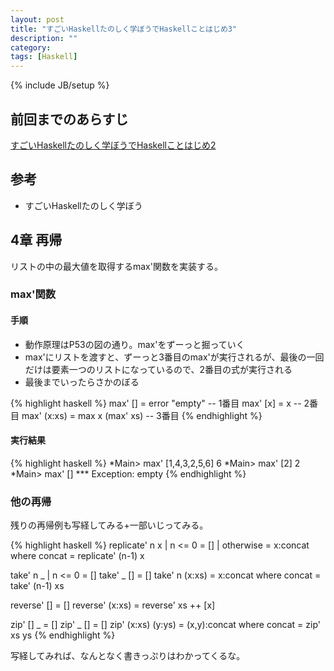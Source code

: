 ```yaml
---
layout: post
title: "すごいHaskellたのしく学ぼうでHaskellことはじめ3"
description: ""
category: 
tags: [Haskell]
---
```

{% include JB/setup %}

## 前回までのあらすじ

[すごいHaskellたのしく学ぼうでHaskellことはじめ2](http://gosyujin.github.com/2013/01/24/haskell-helloworld3/)

## 参考

- すごいHaskellたのしく学ぼう

## 4章 再帰

リストの中の最大値を取得するmax'関数を実装する。

### max'関数

#### 手順

- 動作原理はP53の図の通り。max'をずーっと掘っていく
- max'にリストを渡すと、ずーっと3番目のmax'が実行されるが、最後の一回だけは要素一つのリストになっているので、2番目の式が実行される
- 最後までいったらさかのぼる 

{% highlight haskell %}
max' [] = error "empty"        -- 1番目
max' [x] = x                   -- 2番目
max' (x:xs) = max x (max' xs)  -- 3番目
{% endhighlight %}

#### 実行結果

{% highlight haskell %}
*Main> max' [1,4,3,2,5,6]
6
*Main> max' [2]
2
*Main> max' []
*** Exception: empty
{% endhighlight %}

### 他の再帰

残りの再帰例も写経してみる+一部いじってみる。

{% highlight haskell %}
replicate' n x
 | n <= 0     = []
 | otherwise  = x:concat
 where concat = replicate' (n-1) x

take' n _
 | n <= 0      = []
take' _ []     = []
take' n (x:xs) = x:concat
 where concat  = take' (n-1) xs

reverse' []     = []
reverse' (x:xs) = reverse' xs ++ [x]

zip' [] _          = []
zip' _ []          = []
zip' (x:xs) (y:ys) = (x,y):concat
 where concat      = zip' xs ys
{% endhighlight %}

写経してみれば、なんとなく書きっぷりはわかってくるな。 
